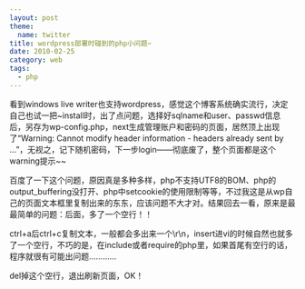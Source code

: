 ```yaml
---
layout: post
theme:
  name: twitter
title: wordpress部署时碰到的php小问题~
date: 2010-02-25
category: web
tags:
  - php
---
```


看到windows live writer也支持wordpress，感觉这个博客系统确实流行，决定自己也试一把~install时，出了点问题，选择好sqlname和user、passwd信息后，另存为wp-config.php，next生成管理账户和密码的页面，居然顶上出现了“Warning: Cannot modify header information - headers already sent by ...”，无视之，记下随机密码，下一步login——彻底废了，整个页面都是这个warning提示~~

百度了一下这个问题，原因真是多种多样，php不支持UTF8的BOM、php的output_buffering没打开、php中setcookie的使用限制等等，不过我这是从wp自己的页面文本框里复制出来的东东，应该问题不大才对。结果回去一看，原来是最最简单的问题：<?php...?>后面，多了一个空行！！

ctrl+a后ctrl+c复制文本，一般都会多出来一个\r\n，insert进vi的时候自然也就多了一个空行，不巧的是，在include或者require的php里，如果首尾有空行的话，程序就很有可能出问题…………

del掉这个空行，退出刷新页面，OK！

